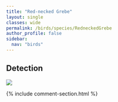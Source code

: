 ```yaml
---
title: "Red-necked Grebe"
layout: single
classes: wide
permalink: /birds/species/RedneckedGrebe
author_profile: false
sidebar:
  nav: "birds"
---
```


<h2>Detection</h2>

<a href="https://beallen.github.io/DevelopmentWebsite/assets/images/birds/RedneckedGrebe/det.jpg">
<img src="https://beallen.github.io/DevelopmentWebsite/assets/images/birds/RedneckedGrebe/det.jpg">
</a>

{% include comment-section.html %}
